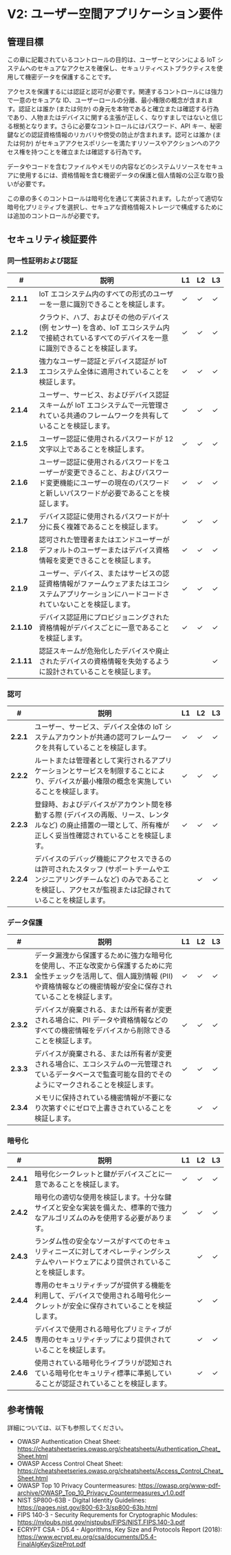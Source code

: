 # V2: ユーザー空間アプリケーション要件

## 管理目標

この章に記載されているコントロールの目的は、ユーザーとマシンによる IoT システムへのセキュアなアクセスを確保し、セキュリティベストプラクティスを使用して機密データを保護することです。

アクセスを保護するには認証と認可が必要です。関連するコントロールには強力で一意のセキュアな ID、ユーザーロールの分離、最小権限の概念が含まれます。認証とは誰か (または何か) の身元を本物であると確立または確認する行為であり、人物またはデバイスに関する主張が正しく、なりすましではないと信じる根拠となります。さらに必要なコントロールにはパスワード、API キー、秘密鍵などの認証資格情報のリカバリや傍受の防止が含まれます。認可とは誰か (または何か) がセキュアアクセスポリシーを満たすリソースやアクションへのアクセス権を持つことを確立または確認する行為です。

データやコードを含むファイルやメモリの内容などのシステムリソースをセキュアに使用するには、資格情報を含む機密データの保護と個人情報の公正な取り扱いが必要です。

この章の多くのコントロールは暗号化を通じて実装されます。したがって適切な暗号化プリミティブを選択し、セキュアな資格情報ストレージで構成するためには追加のコントロールが必要です。

## セキュリティ検証要件

### 同一性証明および認証

| # | 説明 | L1 | L2 | L3 |
| --  | ---------------------- | - | - | - |
| **2.1.1** | IoT エコシステム内のすべての形式のユーザーを一意に識別できることを検証します。 | ✓ | ✓ | ✓ |
| **2.1.2** | クラウド、ハブ、およびその他のデバイス (例 センサー) を含め、IoT エコシステム内で接続されているすべてのデバイスを一意に識別できることを検証します。 | ✓ | ✓ | ✓ |
| **2.1.3** | 強力なユーザー認証とデバイス認証が IoT エコシステム全体に適用されていることを検証します。 | ✓ | ✓ | ✓ |
| **2.1.4** | ユーザー、サービス、およびデバイス認証スキームが IoT エコシステムで一元管理されている共通のフレームワークを共有していることを検証します。 | ✓ | ✓ | ✓ |
| **2.1.5** | ユーザー認証に使用されるパスワードが 12 文字以上であることを検証します。 | ✓ | ✓ | ✓ |
| **2.1.6** | ユーザー認証に使用されるパスワードをユーザーが変更できること、およびパスワード変更機能にユーザーの現在のパスワードと新しいパスワードが必要であることを検証します。 | ✓ | ✓ | ✓ |
| **2.1.7** | デバイス認証に使用されるパスワードが十分に長く複雑であることを検証します。 | ✓ | ✓ | ✓ |
| **2.1.8** | 認可された管理者またはエンドユーザーがデフォルトのユーザーまたはデバイス資格情報を変更できることを検証します。 | ✓ | ✓ | ✓ |
| **2.1.9** | ユーザー、デバイス、またはサービスの認証資格情報がファームウェアまたはエコシステムアプリケーションにハードコードされていないことを検証します。 | ✓ | ✓ | ✓ |
| **2.1.10** | デバイス認証用にプロビジョニングされた資格情報がデバイスごとに一意であることを検証します。 | ✓ | ✓ | ✓ |
| **2.1.11** | 認証スキームが危殆化したデバイスや廃止されたデバイスの資格情報を失効するように設計されていることを検証します。 | | | ✓ |

### 認可

| # | 説明 | L1 | L2 | L3 |
| --  | ---------------------- | - | - | - |
| **2.2.1** | ユーザー、サービス、デバイス全体の IoT システムアカウントが共通の認可フレームワークを共有していることを検証します。 | ✓ | ✓ | ✓ |
| **2.2.2** | ルートまたは管理者として実行されるアプリケーションとサービスを制限することにより、デバイスが最小権限の概念を実施していることを検証します。 | ✓ | ✓ | ✓ |
| **2.2.3** | 登録時、およびデバイスがアカウント間を移動する際 (デバイスの再販、リース、レンタルなど) の廃止措置の一環として、所有権が正しく妥当性確認されていることを検証します。 | ✓ | ✓ | ✓ |
| **2.2.4** | デバイスのデバッグ機能にアクセスできるのは許可されたスタッフ (サポートチームやエンジニアリングチームなど) のみであることを検証し、アクセスが監視または記録されていることを検証します。 | | ✓ | ✓ |


### データ保護

| # | 説明 | L1 | L2 | L3 |
| --  | ---------------------- | - | - | - |
| **2.3.1** | データ漏洩から保護するために強力な暗号化を使用し、不正な改変から保護するために完全性チェックを活用して、個人識別情報 (PII) や資格情報などの機密情報が安全に保存されていることを検証します。 | ✓ | ✓ | ✓ |
| **2.3.2** | デバイスが廃棄される、または所有者が変更される場合に、PII データや資格情報などのすべての機密情報をデバイスから削除できることを検証します。 | ✓ | ✓ | ✓ |
| **2.3.3** | デバイスが廃棄される、または所有者が変更される場合に、エコシステムの一元管理されているデータベースで監査可能な目的でそのようにマークされることを検証します。 | ✓ | ✓ | ✓ |
| **2.3.4** | メモリに保持されている機密情報が不要になり次第すぐにゼロで上書きされていることを検証します。 | | ✓ | ✓ |


### 暗号化

| # | 説明 | L1 | L2 | L3 |
| --  | ---------------------- | - | - | - |
| **2.4.1** | 暗号化シークレットと鍵がデバイスごとに一意であることを検証します。 | ✓ | ✓ | ✓ |
| **2.4.2** | 暗号化の適切な使用を検証します。十分な鍵サイズと安全な実装を備えた、標準的で強力なアルゴリズムのみを使用する必要があります。 | ✓ | ✓ | ✓ |
| **2.4.3** | ランダム性の安全なソースがすべてのセキュリティニーズに対してオペレーティングシステムやハードウェアにより提供されていることを検証します。 | | ✓ | ✓ |
| **2.4.4** | 専用のセキュリティチップが提供する機能を利用して、デバイスで使用される暗号化シークレットが安全に保存されていることを検証します。 | | ✓ | ✓ |
| **2.4.5** | デバイスで使用される暗号化プリミティブが専用のセキュリティチップにより提供されていることを検証します。 | | ✓ | ✓ |
| **2.4.6** | 使用されている暗号化ライブラリが認知されている暗号化セキュリティ標準に準拠していることが認証されていることを検証します。 | | ✓ | ✓ |

## 参考情報
詳細については、以下も参照してください。

- OWASP Authentication Cheat Sheet: <https://cheatsheetseries.owasp.org/cheatsheets/Authentication_Cheat_Sheet.html>
- OWASP Access Control Cheat Sheet: <https://cheatsheetseries.owasp.org/cheatsheets/Access_Control_Cheat_Sheet.html>
- OWASP Top 10 Privacy Countermeasures: <https://owasp.org/www-pdf-archive/OWASP_Top_10_Privacy_Countermeasures_v1.0.pdf>
- NIST SP800-63B - Digital Identity Guidelines: <https://pages.nist.gov/800-63-3/sp800-63b.html>
- FIPS 140-3 - Security Requrements for Cryptographic Modules: https://nvlpubs.nist.gov/nistpubs/FIPS/NIST.FIPS.140-3.pdf
- ECRYPT CSA - D5.4 - Algorithms, Key Size and Protocols Report (2018): <https://www.ecrypt.eu.org/csa/documents/D5.4-FinalAlgKeySizeProt.pdf>
